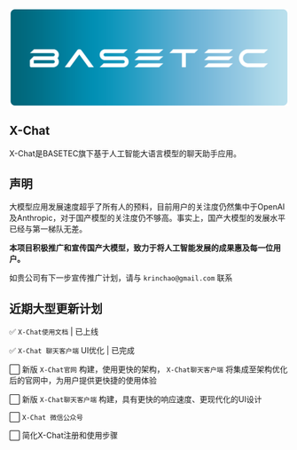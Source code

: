 ![BASETEC 徽标](/images/basetec_cir.png)
## X-Chat

X-Chat是BASETEC旗下基于人工智能大语言模型的聊天助手应用。

## 声明

大模型应用发展速度超乎了所有人的预料，目前用户的关注度仍然集中于OpenAI及Anthropic，对于国产模型的关注度仍不够高。事实上，国产大模型的发展水平已经与第一梯队无差。

**本项目积极推广和宣传国产大模型，致力于将人工智能发展的成果惠及每一位用户。**

如贵公司有下一步宣传推广计划，请与 `krinchao@gmail.com` 联系


## 近期大型更新计划

✅ `X-Chat使用文档` | 已上线 <Badge type="tip" text="2024-05-10" vertical="top" />

✅ `X-Chat 聊天客户端` UI优化 | 已完成 <Badge type="tip" text="2024-05-11" vertical="top" />

⬜ 新版 `X-Chat官网` 构建，使用更快的架构， `X-Chat聊天客户端` 将集成至架构优化后的官网中，为用户提供更快捷的使用体验

⬜ 新版 `X-Chat聊天客户端` 构建，具有更快的响应速度、更现代化的UI设计

⬜ `X-Chat 微信公众号`

⬜ 简化X-Chat注册和使用步骤




